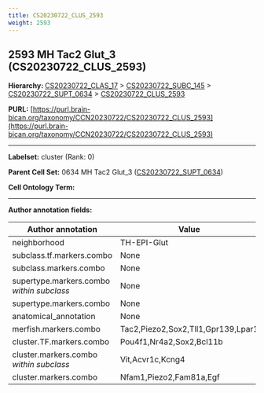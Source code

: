 ```yaml
---
title: CS20230722_CLUS_2593
weight: 2593
---
```

## 2593 MH Tac2 Glut_3 (CS20230722_CLUS_2593)
<b>Hierarchy: </b>
[CS20230722_CLAS_17](../CS20230722_CLAS_17) >
[CS20230722_SUBC_145](../CS20230722_SUBC_145) >
[CS20230722_SUPT_0634](../CS20230722_SUPT_0634) >
[CS20230722_CLUS_2593](../CS20230722_CLUS_2593)

**PURL:** [https://purl.brain-bican.org/taxonomy/CCN20230722/CS20230722_CLUS_2593](https://purl.brain-bican.org/taxonomy/CCN20230722/CS20230722_CLUS_2593)

---


**Labelset:** cluster (Rank: 0)

**Parent Cell Set:** 0634 MH Tac2 Glut_3 ([CS20230722_SUPT_0634](../CS20230722_SUPT_0634))



**Cell Ontology Term:** 

[MARKER GENES.]: #


---

[TRANSFERRED ANNOTATIONS.]: #


[AUTHOR ANNOTATION FIELDS.]: #


**Author annotation fields:**

| Author annotation | Value |
|-------------------|-------|
|neighborhood|TH-EPI-Glut|
|subclass.tf.markers.combo|None|
|subclass.markers.combo|None|
|supertype.markers.combo _within subclass_|None|
|supertype.markers.combo|None|
|anatomical_annotation|None|
|merfish.markers.combo|Tac2,Piezo2,Sox2,Tll1,Gpr139,Lpar1|
|cluster.TF.markers.combo|Pou4f1,Nr4a2,Sox2,Bcl11b|
|cluster.markers.combo _within subclass_|Vit,Acvr1c,Kcng4|
|cluster.markers.combo|Nfam1,Piezo2,Fam81a,Egf|
